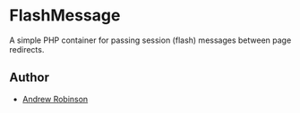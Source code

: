 # FlashMessage

A simple PHP container for passing session (flash) messages between page redirects.

## Author

* [Andrew Robinson](https://twitter.com/ap_robinson)
